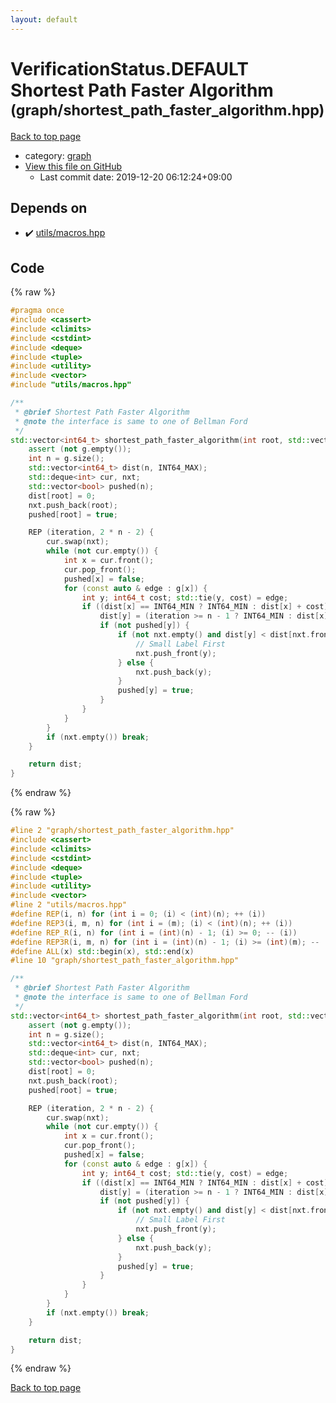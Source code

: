 ```yaml
---
layout: default
---
```


<!-- mathjax config similar to math.stackexchange -->
<script type="text/javascript" async
  src="https://cdnjs.cloudflare.com/ajax/libs/mathjax/2.7.5/MathJax.js?config=TeX-MML-AM_CHTML">
</script>
<script type="text/x-mathjax-config">
  MathJax.Hub.Config({
    TeX: { equationNumbers: { autoNumber: "AMS" }},
    tex2jax: {
      inlineMath: [ ['$','$'] ],
      processEscapes: true
    },
    "HTML-CSS": { matchFontHeight: false },
    displayAlign: "left",
    displayIndent: "2em"
  });
</script>

<script type="text/javascript" src="https://cdnjs.cloudflare.com/ajax/libs/jquery/3.4.1/jquery.min.js"></script>
<script src="https://cdn.jsdelivr.net/npm/jquery-balloon-js@1.1.2/jquery.balloon.min.js" integrity="sha256-ZEYs9VrgAeNuPvs15E39OsyOJaIkXEEt10fzxJ20+2I=" crossorigin="anonymous"></script>
<script type="text/javascript" src="../../assets/js/copy-button.js"></script>
<link rel="stylesheet" href="../../assets/css/copy-button.css" />


# VerificationStatus.DEFAULT Shortest Path Faster Algorithm <small>(graph/shortest_path_faster_algorithm.hpp)</small>

<a href="../../index.html">Back to top page</a>

* category: <a href="../../index.html#f8b0b924ebd7046dbfa85a856e4682c8">graph</a>
* <a href="{{ site.github.repository_url }}/blob/master/graph/shortest_path_faster_algorithm.hpp">View this file on GitHub</a>
    - Last commit date: 2019-12-20 06:12:24+09:00




## Depends on

* :heavy_check_mark: <a href="../utils/macros.hpp.html">utils/macros.hpp</a>


## Code

<a id="unbundled"></a>
{% raw %}
```cpp
#pragma once
#include <cassert>
#include <climits>
#include <cstdint>
#include <deque>
#include <tuple>
#include <utility>
#include <vector>
#include "utils/macros.hpp"

/**
 * @brief Shortest Path Faster Algorithm
 * @note the interface is same to one of Bellman Ford
 */
std::vector<int64_t> shortest_path_faster_algorithm(int root, std::vector<std::vector<std::pair<int, int64_t> > > const & g) {
    assert (not g.empty());
    int n = g.size();
    std::vector<int64_t> dist(n, INT64_MAX);
    std::deque<int> cur, nxt;
    std::vector<bool> pushed(n);
    dist[root] = 0;
    nxt.push_back(root);
    pushed[root] = true;

    REP (iteration, 2 * n - 2) {
        cur.swap(nxt);
        while (not cur.empty()) {
            int x = cur.front();
            cur.pop_front();
            pushed[x] = false;
            for (const auto & edge : g[x]) {
                int y; int64_t cost; std::tie(y, cost) = edge;
                if ((dist[x] == INT64_MIN ? INT64_MIN : dist[x] + cost) < dist[y]) {
                    dist[y] = (iteration >= n - 1 ? INT64_MIN : dist[x] + cost);
                    if (not pushed[y]) {
                        if (not nxt.empty() and dist[y] < dist[nxt.front()]) {
                            // Small Label First
                            nxt.push_front(y);
                        } else {
                            nxt.push_back(y);
                        }
                        pushed[y] = true;
                    }
                }
            }
        }
        if (nxt.empty()) break;
    }

    return dist;
}

```
{% endraw %}

<a id="bundled"></a>
{% raw %}
```cpp
#line 2 "graph/shortest_path_faster_algorithm.hpp"
#include <cassert>
#include <climits>
#include <cstdint>
#include <deque>
#include <tuple>
#include <utility>
#include <vector>
#line 2 "utils/macros.hpp"
#define REP(i, n) for (int i = 0; (i) < (int)(n); ++ (i))
#define REP3(i, m, n) for (int i = (m); (i) < (int)(n); ++ (i))
#define REP_R(i, n) for (int i = (int)(n) - 1; (i) >= 0; -- (i))
#define REP3R(i, m, n) for (int i = (int)(n) - 1; (i) >= (int)(m); -- (i))
#define ALL(x) std::begin(x), std::end(x)
#line 10 "graph/shortest_path_faster_algorithm.hpp"

/**
 * @brief Shortest Path Faster Algorithm
 * @note the interface is same to one of Bellman Ford
 */
std::vector<int64_t> shortest_path_faster_algorithm(int root, std::vector<std::vector<std::pair<int, int64_t> > > const & g) {
    assert (not g.empty());
    int n = g.size();
    std::vector<int64_t> dist(n, INT64_MAX);
    std::deque<int> cur, nxt;
    std::vector<bool> pushed(n);
    dist[root] = 0;
    nxt.push_back(root);
    pushed[root] = true;

    REP (iteration, 2 * n - 2) {
        cur.swap(nxt);
        while (not cur.empty()) {
            int x = cur.front();
            cur.pop_front();
            pushed[x] = false;
            for (const auto & edge : g[x]) {
                int y; int64_t cost; std::tie(y, cost) = edge;
                if ((dist[x] == INT64_MIN ? INT64_MIN : dist[x] + cost) < dist[y]) {
                    dist[y] = (iteration >= n - 1 ? INT64_MIN : dist[x] + cost);
                    if (not pushed[y]) {
                        if (not nxt.empty() and dist[y] < dist[nxt.front()]) {
                            // Small Label First
                            nxt.push_front(y);
                        } else {
                            nxt.push_back(y);
                        }
                        pushed[y] = true;
                    }
                }
            }
        }
        if (nxt.empty()) break;
    }

    return dist;
}

```
{% endraw %}

<a href="../../index.html">Back to top page</a>

